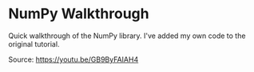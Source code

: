 # NumPy Walkthrough

Quick walkthrough of the NumPy library. I've added my own code to the original tutorial.

Source: https://youtu.be/GB9ByFAIAH4
